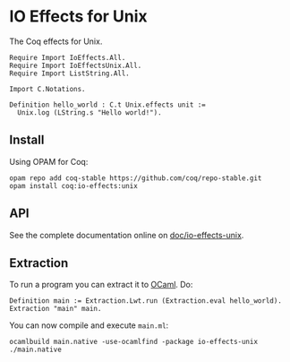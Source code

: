 # IO Effects for Unix
The Coq effects for Unix.

    Require Import IoEffects.All.
    Require Import IoEffectsUnix.All.
    Require Import ListString.All.

    Import C.Notations.

    Definition hello_world : C.t Unix.effects unit :=
      Unix.log (LString.s "Hello world!").

## Install
Using OPAM for Coq:

    opam repo add coq-stable https://github.com/coq/repo-stable.git
    opam install coq:io-effects:unix

## API
See the complete documentation online on [doc/io-effects-unix](http://clarus.github.io/doc/io-effects-unix/IoEffectsUnix.Unix.html).

## Extraction
To run a program you can extract it to [OCaml](https://ocaml.org/). Do:

    Definition main := Extraction.Lwt.run (Extraction.eval hello_world).
    Extraction "main" main.

You can now compile and execute `main.ml`:

    ocamlbuild main.native -use-ocamlfind -package io-effects-unix
    ./main.native
